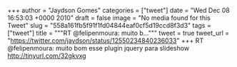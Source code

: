 
+++
author = "Jaydson Gomes"
categories = ["tweet"]
date = "Wed Dec 08 16:53:03 +0000 2010"
draft = false
image = "No media found for this Tweet"
slug = "558a161fb5f91f1fd04844eaf0cf5d19ccd8f3d3"
tags = ["tweet"]
title = """RT @felipenmoura: muito b..."""
tweet = true
tweet_url = "https://twitter.com/jaydson/status/12550234840236033"
+++
RT @felipenmoura: muito bom esse plugin jquery para slideshow http://tinyurl.com/32gkvxg

